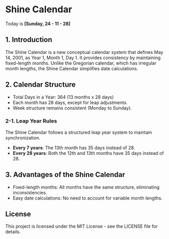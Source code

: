 # Shine Calendar

Today is **[Sunday, 24 - 11 - 28]**

## 1. Introduction
The Shine Calendar is a new conceptual calendar system that defines May 14, 2001, as Year 1, Month 1, Day 1. It provides consistency by maintaining fixed-length months. Unlike the Gregorian calendar, which has irregular month lengths, the Shine Calendar simplifies date calculations.

## 2. Calendar Structure
* Total Days in a Year: 364 (13 months x 28 days)
* Each month has 28 days, except for leap adjustments.
* Week structure remains consistent (Monday to Sunday).

### 2-1. Leap Year Rules
The Shine Calendar follows a structured leap year system to maintain synchronization.
* **Every 7 years**: The 13th month has 35 days instead of 28.
* **Every 28 years**: Both the 12th and 13th months have 35 days instead of 28.

## 3. Advantages of the Shine Calendar
* Fixed-length months: All months have the same structure, eliminating inconsistencies.
* Easy date calculations: No need to account for variable month lengths.

## License
This project is licensed under the MIT License - see the LICENSE file for details.